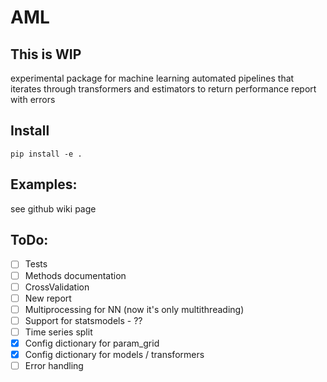 # AML

## This is WIP

experimental package for machine learning automated pipelines that iterates through transformers and estimators to return performance report with errors

## Install

```
pip install -e .
```

## Examples:
see github wiki page

## ToDo:
- [ ] Tests
- [ ] Methods documentation
- [ ] CrossValidation
- [ ] New report
- [ ] Multiprocessing for NN (now it's only multithreading)
- [ ] Support for statsmodels - ??
- [ ] Time series split
- [x] Config dictionary for param_grid
- [x] Config dictionary for models / transformers
- [ ] Error handling